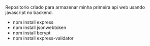 Repositorio criado para armazenar minha primeira api web usando javascript no backend.

- npm install express
- npm install jsonwebtoken
- npm install bcrypt
- npm install express-validator
